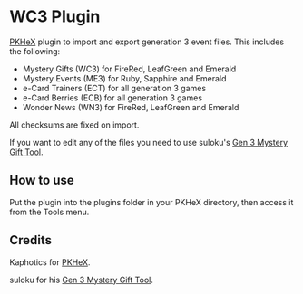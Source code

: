 # WC3 Plugin
[PKHeX](https://github.com/kwsch/PKHeX) plugin to import and export generation 3 event files.
This includes the following:
- Mystery Gifts (WC3) for FireRed, LeafGreen and Emerald
- Mystery Events (ME3) for Ruby, Sapphire and Emerald
- e-Card Trainers (ECT) for all generation 3 games
- e-Card Berries (ECB) for all generation 3 games
- Wonder News (WN3) for FireRed, LeafGreen and Emerald

All checksums are fixed on import.

If you want to edit any of the files you need to use suloku's [Gen 3 Mystery Gift Tool](https://projectpokemon.org/home/forums/topic/39184-gen-iii-mystery-gift-tool-nintendo-events-wondercards-e-trainer-cards-and-e-berry-editor-and-more).

## How to use
Put the plugin into the plugins folder in your PKHeX directory, then access it from the Tools menu.

## Credits
Kaphotics for [PKHeX](https://github.com/kwsch/PKHeX).

suloku for his [Gen 3 Mystery Gift Tool](https://github.com/suloku/wc-tool).